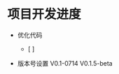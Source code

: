 # 项目开发进度
 
 
* 优化代码
  - [ ] 


* 版本号设置
  V0.1-0714
  V0.1.5-beta   
  
    <!-- HTML5 shim and Respond.js for IE8 support of HTML5 elements and media queries-->
    <!--[if lt IE 9]>
    <script src="js/html5shiv.min.js"></script>
    <script src="js/respond.min.js"></script><![endif]-->
